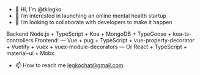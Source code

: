 - 👋 Hi, I’m @tklegko
- 👀 I’m interested in launching an online mental health startup 
- 💞️ I’m looking to collaborate with developers to make it happen

Backend Node.js + TypeScript + Koa + MongoDB + TypeGoose + koa-ts-controllers
Frontend:
— Vue + pug + TypeScript + vue-property-decorator + Vuetify + vuex  + vuex-module-decorators
— Or React + TypeScript + material-ui + Mobx

- 📫 How to reach me legkochat@gmail.com


<!---
tklegko/tklegko is a ✨ special ✨ repository because its `README.md` (this file) appears on your GitHub profile.
You can click the Preview link to take a look at your changes.
--->
